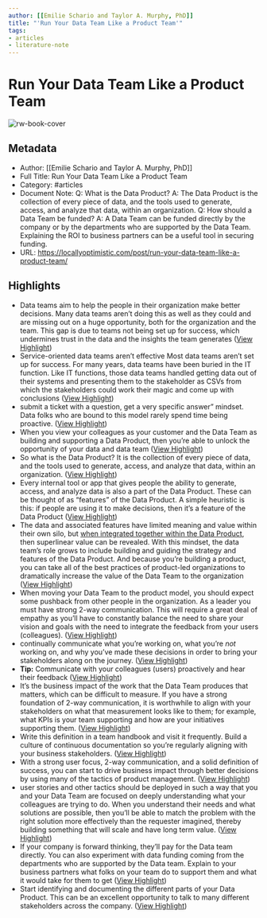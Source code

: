 ```yaml
---
author: [[Emilie Schario and Taylor A. Murphy, PhD]]
title: "'Run Your Data Team Like a Product Team'"
tags: 
- articles
- literature-note
---
```

# Run Your Data Team Like a Product Team

![rw-book-cover](https://locallyoptimistic.com/wp-content/uploads/2021/04/Image-from-iOS-1024x791.jpg)

## Metadata
- Author: [[Emilie Schario and Taylor A. Murphy, PhD]]
- Full Title: Run Your Data Team Like a Product Team
- Category: #articles
- Document Note: 
   Q: What is the Data Product?
   A: The Data Product is the collection of every piece of data, and the tools used to generate, access, and analyze that data, within an organization.
   Q: How should a Data Team be funded?
   A: A Data Team can be funded directly by the company or by the departments who are supported by the Data Team. Explaining the ROI to business partners can be a useful tool in securing funding.
- URL: https://locallyoptimistic.com/post/run-your-data-team-like-a-product-team/

## Highlights
- Data teams aim to help the people in their organization make better decisions. Many data teams aren’t doing this as well as they could and are missing out on a huge opportunity, both for the organization and the team. This gap is due to teams not being set up for success, which undermines trust in the data and the insights the team generates ([View Highlight](https://read.readwise.io/read/01gqcqp282z1gj2jb4nbn69vxd))
- Service-oriented data teams aren’t effective
  Most data teams aren’t set up for success. For many years, data teams have been buried in the IT function. Like IT functions, those data teams handled getting data out of their systems and presenting them to the stakeholder as CSVs from which the stakeholders could work their magic and come up with conclusions ([View Highlight](https://read.readwise.io/read/01gqcqps1727gmvdb2ma0d0czt))
- submit a ticket with a question, get a very specific answer” mindset. Data folks who are bound to this model rarely spend time being proactive. ([View Highlight](https://read.readwise.io/read/01gqcqqkr1c7enbtf41w36wppt))
- When you view your colleagues as your customer and the Data Team as building and supporting a Data Product, then you’re able to unlock the opportunity of your data and data team ([View Highlight](https://read.readwise.io/read/01gqcqvf58bfsfsf36wn21a44m))
- So what is the Data Product? It is the collection of every piece of data, and the tools used to generate, access, and analyze that data, within an organization. ([View Highlight](https://read.readwise.io/read/01gqcqvtp6neas9fmjns3r14wp))
- Every internal tool or app that gives people the ability to generate, access, and analyze data is also a part of the Data Product. These can be thought of as “features” of the Data Product. A simple heuristic is this: if people are using it to make decisions, then it’s a feature of the Data Product ([View Highlight](https://read.readwise.io/read/01gqcqwgyj0m82an06bbxf0sd0))
- The data and associated features have limited meaning and value within their own silo, but [when integrated together within the Data Product](https://about.gitlab.com/blog/2019/11/04/three-levels-data-analysis/), then superlinear value can be revealed. With this mindset, the data team’s role grows to include building and guiding the strategy and features of the Data Product. And because you’re building a product, you can take all of the best practices of product-led organizations to dramatically increase the value of the Data Team to the organization ([View Highlight](https://read.readwise.io/read/01gqcsh46ajze5btzeq2w5js1n))
- When moving your Data Team to the product model, you should expect some pushback from other people in the organization. As a leader you must have strong 2-way communication. This will require a great deal of empathy as you’ll have to constantly balance the need to share your vision and goals with the need to integrate the feedback from your users (colleagues). ([View Highlight](https://read.readwise.io/read/01gqcsq5yzjg6zd5jtp6q4df3w))
- continually communicate what you’re working on, what you’re *not* working on, and why you’ve made these decisions in order to bring your stakeholders along on the journey. ([View Highlight](https://read.readwise.io/read/01gqcsqjjf4ha314km286726sf))
- **Tip:** Communicate with your colleagues (users) proactively and hear their feedback ([View Highlight](https://read.readwise.io/read/01gqcsqv3dpt61f7vt8h3ch12m))
- It’s the business impact of the work that the Data Team produces that matters, which can be difficult to measure. If you have a strong foundation of 2-way communication, it is worthwhile to align with your stakeholders on what that measurement looks like to them; for example, what KPIs is your team supporting and how are your initiatives supporting them. ([View Highlight](https://read.readwise.io/read/01gqctsvj8mmb0x8549bxnxymz))
- Write this definition in a team handbook and visit it frequently. Build a culture of continuous documentation so you’re regularly aligning with your business stakeholders. ([View Highlight](https://read.readwise.io/read/01gqctt4nwk88f3763vb8y9xr2))
- With a strong user focus, 2-way communication, and a solid definition of success, you can start to drive business impact through better decisions by using many of the tactics of product management. ([View Highlight](https://read.readwise.io/read/01gqcttmg25rzysns1gsh7txq6))
- user stories and other tactics should be deployed in such a way that you and your Data Team are focused on deeply understanding what your colleagues are trying to do. When you understand their needs and what solutions are possible, then you’ll be able to match the problem with the right solution more effectively than the requester imagined, thereby building something that will scale and have long term value. ([View Highlight](https://read.readwise.io/read/01gqctw59qjck40vxaz0f13sgc))
- If your company is forward thinking, they’ll pay for the Data team directly. You can also experiment with data funding coming from the departments who are supported by the Data team. Explain to your business partners what folks on your team do to support them and what it would take for them to get ([View Highlight](https://read.readwise.io/read/01gqcvp32yp3yc3kybjefz3s4r))
- Start identifying and documenting the different parts of your Data Product. This can be an excellent opportunity to talk to many different stakeholders across the company. ([View Highlight](https://read.readwise.io/read/01gqcvq9barwfbys41cbyywk23))

